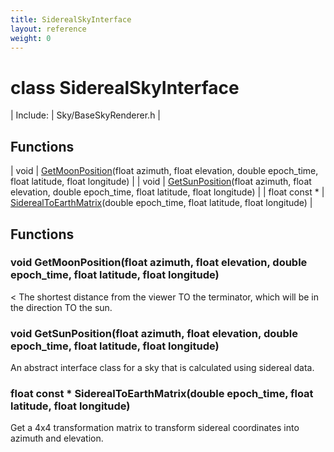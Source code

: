 ```yaml
---
title: SiderealSkyInterface
layout: reference
weight: 0
---
```

class SiderealSkyInterface
===

| Include: | Sky/BaseSkyRenderer.h |



Functions
---

| void | [GetMoonPosition](#GetMoonPosition)(float azimuth, float elevation, double epoch_time, float latitude, float longitude) |
| void | [GetSunPosition](#GetSunPosition)(float azimuth, float elevation, double epoch_time, float latitude, float longitude) |
| float  const * | [SiderealToEarthMatrix](#SiderealToEarthMatrix)(double epoch_time, float latitude, float longitude) |


Functions
---

### <a name="GetMoonPosition"/>void GetMoonPosition(float azimuth, float elevation, double epoch_time, float latitude, float longitude)
< The shortest distance from the viewer TO the terminator, which will be in the direction TO the sun.

### <a name="GetSunPosition"/>void GetSunPosition(float azimuth, float elevation, double epoch_time, float latitude, float longitude)
An abstract interface class for a sky that is calculated using sidereal data.

### <a name="SiderealToEarthMatrix"/>float  const * SiderealToEarthMatrix(double epoch_time, float latitude, float longitude)
Get a 4x4 transformation matrix to transform sidereal coordinates into azimuth and elevation.
